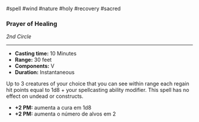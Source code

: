 #spell #wind #nature #holy #recovery #sacred
### Prayer of Healing
*2nd Circle*
___
- **Casting time:** 10 Minutes
- **Range:** 30 feet
- **Components:** V
- **Duration:** Instantaneous

Up to 3 creatures of your choice that you can see within range each regain hit points equal to 1d8 + your spellcasting ability modifier. This spell has no effect on undead or constructs.

- **+2 PM:** aumenta a cura em 1d8
- **+2 PM:** aumenta o número de alvos em 2

